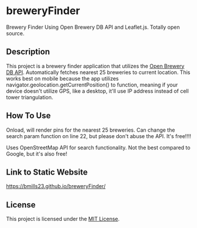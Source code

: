 # breweryFinder

Brewery Finder Using Open Brewery DB API and Leaflet.js.  Totally open source.

## Description

This project is a brewery finder application that utilizes the [Open Brewery DB API](https://api.openbrewerydb.org/breweries).  Automatically fetches nearest 25 breweries to current location.  This works best on mobile because
the app utilizes navigator.geolocation.getCurrentPosition() to function, meaning if your device doesn't utilize GPS, like a desktop, it'll use IP address instead of cell tower triangulation.

## How To Use

Onload, will render pins for the nearest 25 breweries.  Can change the search param function on line 22, but please don't abuse the API.  It's free!!!!  

Uses OpenStreetMap API for search functionality.  Not the best compared to Google, but it's also free!

## Link to Static Website

https://bmills23.github.io/breweryFinder/

## License

This project is licensed under the [MIT License](LICENSE).
